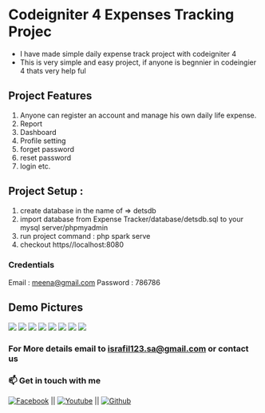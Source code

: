 # Codeigniter 4 Expenses Tracking Projec
- I have made simple daily expense track project with codeigniter 4 
- This is very simple and easy project, if anyone is begnnier in codeingier 4 thats very help ful

## Project Features
1. Anyone can register an account and manage his own daily life expense. 
2. Report
3. Dashboard 
4. Profile setting
5. forget password
6. reset password
7. login etc.

## Project Setup : 
1. create database in the name of => detsdb
2. import database from Expense Tracker/database/detsdb.sql to your mysql server/phpmyadmin
3. run project command : php spark serve
4. checkout https//localhost:8080

### Credentials
Email : meena@gmail.com
Password : 786786

## Demo Pictures

<img src="https://github.com/dontKnew/Expense-Tracking-codeigniter-4/blob/master/public/assets/images/screenshot/register.png"/>
<img src="https://github.com/dontKnew/Expense-Tracking-codeigniter-4/blob/master/public/assets/images/screenshot/login.png"/>
<img src="https://github.com/dontKnew/Expense-Tracking-codeigniter-4/blob/master/public/assets/images/screenshot/forget.png"/>
<img src="https://github.com/dontKnew/Expense-Tracking-codeigniter-4/blob/master/public/assets/images/screenshot/reset-pass.png"/>
<img src="https://github.com/dontKnew/Expense-Tracking-codeigniter-4/blob/master/public/assets/images/screenshot/dashboard.png"/>
<img src="https://github.com/dontKnew/Expense-Tracking-codeigniter-4/blob/master/public/assets/images/screenshot/changepass.png"/>
<img src="https://github.com/dontKnew/Expense-Tracking-codeigniter-4/blob/master/public/assets/images/screenshot/expense.png"/>
<img src="https://github.com/dontKnew/Expense-Tracking-codeigniter-4/blob/master/public/assets/images/screenshot/profile.png"/>


### For More details email to israfil123.sa@gmail.com or contact us
### 📫 Get in touch with me
[![Facebook](https://img.shields.io/badge/facebook-0077B5?style=for-the-badge&logo=facebook&logoColor=white)](https://www.facebook.com/people/Failure-B%C3%B8y/100023854041628/) || [![Youtube](https://img.shields.io/badge/youtube-DD0031?style=for-the-badge&logo=youtube&logoColor=white)](https://www.youtube.com/channel/UCx17TpbQ8JoQ-EdeltD1LIA) || [![Github](https://img.shields.io/badge/github%20-%23121011.svg?&style=for-the-badge&logo=github&logoColor=white)](https://github.com/dontknew)
